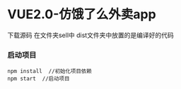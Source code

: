 # VUE2.0-仿饿了么外卖app
下载源码 在文件夹sell中
dist文件夹中放置的是编译好的代码
### 启动项目
```
npm install  //初始化项目依赖
npm start  //启动项目
```
